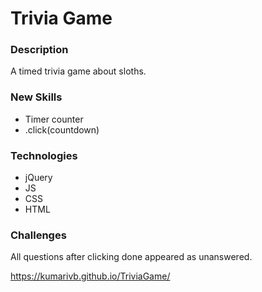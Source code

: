 # Trivia Game

### Description
A timed trivia game about sloths.

### New Skills
* Timer counter
* .click(countdown)

### Technologies
* jQuery
* JS
* CSS
* HTML

### Challenges
All questions after clicking done appeared as unanswered.

https://kumarivb.github.io/TriviaGame/